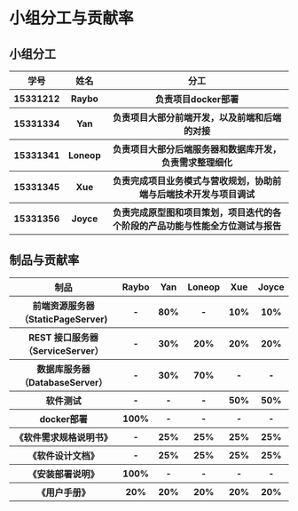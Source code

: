 # 小组分工与贡献率

## 小组分工

<table>
    <thead>
        <tr>
            <th >学号</th>
            <th >姓名</th>
            <th style="text-align: center;">分工</th>
        </tr>
    </thead>
    <tbody>
       <tr>
            <th >15331212</th>
            <th>Raybo</th>
            <th>负责项目docker部署</th>
       </tr>
            <th >15331334</th>
            <th>Yan</th>
            <th>负责项目大部分前端开发，以及前端和后端的对接</th>
        </tr>
        <tr>
            <th >15331341</th>
            <th>Loneop</th>
            <th>负责项目大部分后端服务器和数据库开发，负责需求整理细化</th>
        </tr>
        <tr>
            <th >15331345</th>
            <th>Xue</th>
            <th>负责完成项目业务模式与营收规划，协助前端与后端技术开发与项目调试</th>
        </tr>
        <tr>
            <th>15331356</th>
            <th>Joyce</th>
            <th>负责完成原型图和项目策划，项目迭代的各个阶段的产品功能与性能全方位测试与报告</th>
        </tr>      
    </tbody>
</table>

## 制品与贡献率

<table>
    <thead>
        <tr>
            <th >制品</th>
            <th style="text-align: center;">Raybo</th>
            <th style="text-align: center;">Yan</th>
            <th style="text-align: center;">Loneop</th>
            <th style="text-align: center;">Xue</th>
            <th style="text-align: center;">Joyce</th>
        </tr>
    </thead>
    <tbody>
       <tr>
            <th>前端资源服务器（StaticPageServer)</th>
            <th>-</th>
            <th>80%</th>
            <th>-</th>
            <th>10%</th>
            <th>10%</th>
       </tr>
            <th> REST 接口服务器（ServiceServer） </th>
            <th>-</th>
            <th>30%</th>
            <th>20%</th>
            <th>20%</th>
            <th>20%</th>
        </tr>
        <tr>
            <th>数据库服务器（DatabaseServer）</th>
            <th>-</th>
            <th>30%</th>
            <th>70%</th>
            <th>-</th>
            <th>-</th>
        </tr>
        <tr>
            <th>软件测试</th>
            <th>-</th>
            <th>-</th>
            <th>-</th>
            <th>50%</th>
            <th>50%</th>
        </tr>
        <tr>
            <th>docker部署</th>
            <th>100%</th>
            <th>-</th>
            <th>-</th>
            <th>-</th>
            <th>-</th>
        </tr>
        <tr>
            <th>《软件需求规格说明书》</th>
            <th>-</th>
            <th>25%</th>
            <th>25%</th>
            <th>25%</th>
            <th>25%</th>
        </tr>  
        <tr>
            <th>《软件设计文档》</th>
            <th>-</th>
            <th>25%</th>
            <th>25%</th>
            <th>25%</th>
            <th>25%</th>
        </tr>  
        <tr>
            <th>《安装部署说明》</th>
            <th>100%</th>
            <th>-</th>
            <th>-</th>
            <th>-</th>
            <th>-</th>
        </tr> 
        <tr>
            <th>《用户手册》</th>
            <th>20%</th>
            <th>20%</th>
            <th>20%</th>
            <th>20%</th>
            <th>20%</th>
        </tr>      
    </tbody>
</table>
